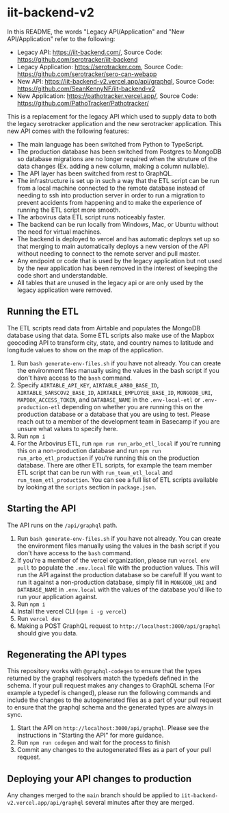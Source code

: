 # iit-backend-v2

In this README, the words "Legacy API/Application" and "New API/Application" refer to the following:

- Legacy API: https://iit-backend.com/, Source Code: https://github.com/serotracker/iit-backend
- Legacy Application: https://serotracker.com, Source Code: https://github.com/serotracker/sero-can-webapp
- New API: https://iit-backend-v2.vercel.app/api/graphql, Source Code: https://github.com/SeanKennyNF/iit-backend-v2
- New Application: https://pathotracker.vercel.app/, Source Code: https://github.com/PathoTracker/Pathotracker/

This is a replacement for the legacy API which used to supply data to both the legacy serotracker application and the new serotracker application. This new API comes with the following features:

- The main language has been switched from Python to TypeScript.
- The production database has been switched from Postgres to MongoDB so database migrations are no longer required when the struture of the data changes (Ex. adding a new column, making a column nullable).
- The API layer has been switched from rest to GraphQL.
- The infrastructure is set up in such a way that the ETL script can be run from a local machine connected to the remote database instead of needing to ssh into production server in order to run a migration to prevent accidents from happening and to make the experience of running the ETL script more smooth.
- The arbovirus data ETL script runs noticeably faster.
- The backend can be run locally from Windows, Mac, or Ubuntu without the need for virtual machines.
- The backend is deployed to vercel and has automatic deploys set up so that merging to main automatically deploys a new version of the API without needing to connect to the remote server and pull master.
- Any endpoint or code that is used by the legacy application but not used by the new application has been removed in the interest of keeping the code short and understandable.
- All tables that are unused in the legacy api or are only used by the legacy application were removed.

## Running the ETL

The ETL scripts read data from Airtable and populates the MongoDB database using that data. Some ETL scripts also make use of the Mapbox geocoding API to transform city, state, and country names to latitude and longitude values to show on the map of the application.

1. Run `bash generate-env-files.sh` if you have not already. You can create the environment files manually using the values in the bash script if you don't have access to the `bash` command.
2. Specify `AIRTABLE_API_KEY`, `AIRTABLE_ARBO_BASE_ID`, `AIRTABLE_SARSCOV2_BASE_ID`, `AIRTABLE_EMPLOYEE_BASE_ID`, `MONGODB_URI`, `MAPBOX_ACCESS_TOKEN`, and `DATABASE_NAME` in the `.env-local-etl` or `.env-production-etl` depending on whether you are running this on the production database or a database that you are using to test. Please reach out to a member of the development team in Basecamp if you are unsure what values to specify here.
3. Run `npm i`
4. For the Arbovirus ETL, run `npm run run_arbo_etl_local` if you're running this on a non-production database and run `npm run run_arbo_etl_production` if you're running this on the production database. There are other ETL scripts, for example the team member ETL script that can be run with `run_team_etl_local` and `run_team_etl_production`. You can see a full list of ETL scripts available by looking at the `scripts` section in `package.json`.

## Starting the API

The API runs on the `/api/graphql` path.

1. Run `bash generate-env-files.sh` if you have not already. You can create the environment files manually using the values in the bash script if you don't have access to the `bash` command.
2. If you're a member of the vercel organization, please run `vercel env pull` to populate the `.env.local` file with the production values. This will run the API against the production database so be careful! If you want to run it against a non-production database, simply fill in `MONGODB_URI` and `DATABASE_NAME` in `.env.local` with the values of the database you'd like to run your application against.
3. Run `npm i`
4. Install the vercel CLI (`npm i -g vercel`)
5. Run `vercel dev`
6. Making a POST GraphQL request to `http://localhost:3000/api/graphql` should give you data.

## Regenerating the API types

This repository works with `@graphql-codegen` to ensure that the types returned by the graphql resolvers match the typedefs defined in the schema. If your pull request makes any changes to GraphQL schema (For example a typedef is changed), please run the following commands and include the changes to the autogenerated files as a part of your pull request to ensure that the graphql schema and the generated types are always in sync.

1. Start the API on `http://localhost:3000/api/graphql`. Please see the instructions in "Starting the API" for more guidance.
2. Run `npm run codegen` and wait for the process to finish
3. Commit any changes to the autogenerated files as a part of your pull request.

## Deploying your API changes to production

Any changes merged to the `main` branch should be applied to `iit-backend-v2.vercel.app/api/graphql` several minutes after they are merged.
